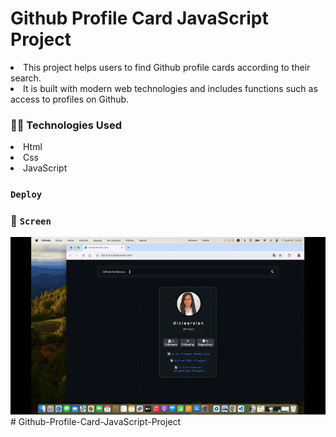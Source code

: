 # Github Profile Card JavaScript Project

<li>This project helps users to find Github profile cards according to their search.</li>
<li>It is built with modern web technologies and includes functions such as access to profiles on Github.</li>

### 🧑‍💻 Technologies Used

<li>Html</li>
<li>Css</li>
<li>JavaScript</li>

### `Deploy`



### 🎥 `Screen`

![](Github-Profile.gif)# Github-Profile-Card-JavaScript-Project
